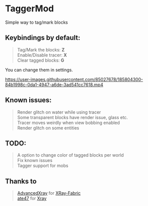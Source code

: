 # TaggerMod
Simple way to tag/mark blocks

## **Keybindings by default:**                
  >Tag/Mark the blocks: **Z**                          
  >Enable/Disable tracer: **X**                   
  >Clear tagged blocks: **G**              
 
You can change them in settings.


https://user-images.githubusercontent.com/85027678/185804300-84b1998c-0da1-4947-a6de-3ad541cc7618.mp4




## **Known issues:**                                     
  >Render glitch on water while using tracer                 
  >Some transparent blocks have render issue, glass etc.            
  >Tracer moves weirdly when view bobbing enabled            
  >Render glitch on some entities       
                      
## **TODO:**                            
  >A option to change color of tagged blocks per world                        
  >Fix known issues  
  >Tagger support for mobs
  
 ## **Thanks to**                  
 >[AdvancedXray](https://github.com/AdvancedXRay) for [XRay-Fabric](https://github.com/AdvancedXRay/XRay-Fabric)                
 >[ate47](https://github.com/ate47) for [Xray](https://github.com/ate47/Xray)
 
